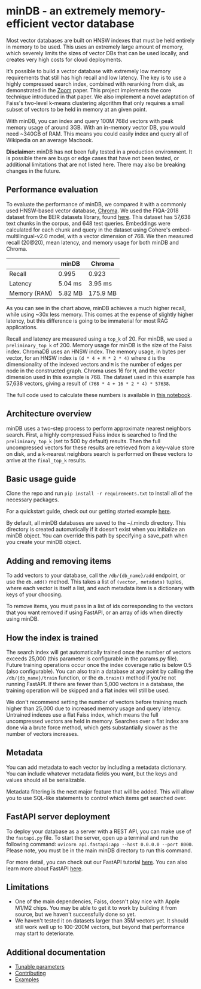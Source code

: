 # minDB -  an extremely memory-efficient vector database
Most vector databases are built on HNSW indexes that must be held entirely in memory to be used. This uses an extremely large amount of memory, which severely limits the sizes of vector DBs that can be used locally, and creates very high costs for cloud deployments.

It’s possible to build a vector database with extremely low memory requirements that still has high recall and low latency. The key is to use a highly compressed search index, combined with reranking from disk, as demonstrated in the [Zoom](https://arxiv.org/abs/1809.04067) paper. This project implements the core technique introduced in that paper. We also implement a novel adaptation of Faiss's two-level k-means clustering algorithm that only requires a small subset of vectors to be held in memory at an given point.

With minDB, you can index and query 100M 768d vectors with peak memory usage of around 3GB. With an in-memory vector DB, you would need ~340GB of RAM. This means you could easily index and query all of Wikipedia on an average Macbook.

**Disclaimer:** minDB has not been fully tested in a production environment. It is possible there are bugs or edge cases that have not been tested, or additional limitations that are not listed here. There may also be breaking changes in the future.

## Performance evaluation

To evaluate the performance of minDB, we compared it with a commonly used HNSW-based vector database, [Chroma](https://github.com/chroma-core/chroma). We used the FIQA-2018 dataset from the BEIR datasets library, found [here](https://github.com/beir-cellar/beir?tab=readme-ov-file). This dataset has 57,638 text chunks in the corpus, and 648 test queries. Embeddings were calculated for each chunk and query in the dataset using Cohere's embed-multilingual-v2.0 model, with a vector dimension of 768. We then measured recall (20@20), mean latency, and memory usage for both minDB and Chroma.

|                | minDB      | Chroma      |
|----------------|------------|-------------|
| Recall         | 0.995      | 0.923       |
| Latency        | 5.04 ms    | 3.95 ms     |
| Memory (RAM)   | 5.82 MB    | 175.9 MB    |

As you can see in the chart above, minDB achieves a much higher recall, while using ~30x less memory. This comes at the expense of slightly higher latency, but this difference is going to be immaterial for most RAG applications.

Recall and latency are measured using a `top_k` of 20. For minDB, we used a `preliminary_top_k` of 200. Memory usage for minDB is the size of the Faiss index. ChromaDB uses an HNSW index. The memory usage, in bytes per vector, for an HNSW index is `(d * 4 + M * 2 * 4)` where `d` is the dimensionality of the indexed vectors and `M` is the number of edges per node in the constructed graph. Chroma uses 16 for `M`, and the vector dimension used in this example is 768. The dataset used in this example has 57,638 vectors, giving a result of `(768 * 4 + 16 * 2 * 4) * 57638`.

The full code used to calculate these numbers is available in [this notebook](https://github.com/D-Star-AI/minDB/blob/main/eval/minDB_performance_eval.ipynb).

## Architecture overview
minDB uses a two-step process to perform approximate nearest neighbors search. First, a highly compressed Faiss index is searched to find the `preliminary_top_k` (set to 500 by default) results. Then the full uncompressed vectors for these results are retrieved from a key-value store on disk, and a k-nearest neighbors search is performed on these vectors to arrive at the `final_top_k` results.

## Basic usage guide

Clone the repo and run `pip install -r requirements.txt` to install all of the necessary packages.

For a quickstart guide, check out our getting started example [here](https://github.com/D-Star-AI/minDB/blob/main/examples/getting_started.ipynb).

By default, all minDB databases are saved to the ~/.mindb directory. This directory is created automatically if it doesn’t exist when you initialize an minDB object. You can override this path by specifying a save_path when you create your minDB object.

## Adding and removing items
To add vectors to your database, call the `/db/{db_name}/add` endpoint, or use the `db.add()` method. This takes a list of `(vector, metadata)` tuples, where each vector is itself a list, and each metadata item is a dictionary with keys of your choosing.

To remove items, you must pass in a list of ids corresponding to the vectors that you want removed if using FastAPI, or an array of ids when directly using minDB. 

## How the index is trained
The search index will get automatically trained once the number of vectors exceeds 25,000 (this parameter is configurable in the params.py file). Future training operations occur once the index coverage ratio is below 0.5 (also configurable). You can also train a database at any point by calling the `/db/{db_name}/train` function, or the `db.train()` method if you're not running FastAPI. If there are fewer than 5,000 vectors in a database, the training operation will be skipped and a flat index will still be used. 

We don't recommend setting the number of vectors before training much higher than 25,000 due to increased memory usage and query latency. Untrained indexes use a flat Faiss index, which means the full uncompressed vectors are held in memory. Searches over a flat index are done via a brute force method, which gets substantially slower as the number of vectors increases.

## Metadata
You can add metadata to each vector by including a metadata dictionary. You can include whatever metadata fields you want, but the keys and values should all be serializable.

Metadata filtering is the next major feature that will be added. This will allow you to use SQL-like statements to control which items get searched over.

## FastAPI server deployment
To deploy your database as a server with a REST API, you can make use of the `fastapi.py` file. To start the server, open up a terminal and run the following command:
`uvicorn api.fastapi:app --host 0.0.0.0 --port 8000`.
Please note, you must be in the main minDB directory to run this command.

For more detail, you can check out our FastAPI tutorial [here](https://github.com/D-Star-AI/minDB/tree/main/examples/fastapi_example.ipynb).
You can also learn more about FastAPI [here](https://fastapi.tiangolo.com).

## Limitations
- One of the main dependencies, Faiss, doesn't play nice with Apple M1/M2 chips. You may be able to get it to work by building it from source, but we haven't successfully done so yet.
- We haven't tested it on datasets larger than 35M vectors yet. It should still work well up to 100-200M vectors, but beyond that performance may start to deteriorate.

## Additional documentation
- [Tunable parameters](https://github.com/D-Star-AI/minDB/wiki/Tunable-parameters)
- [Contributing](https://github.com/D-Star-AI/minDB/wiki/Contributing)
- [Examples](https://github.com/D-Star-AI/minDB/tree/main/examples)
